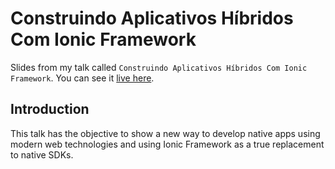 # Construindo Aplicativos Híbridos Com Ionic Framework

Slides from my talk called ```Construindo Aplicativos Híbridos Com Ionic Framework```. You can see it [live here](http://alvarowolfx.github.io/ionic-present/).
 
## Introduction
 This talk has the objective to show a new way to develop native apps using modern web technologies and using Ionic Framework as a true replacement to native SDKs.
